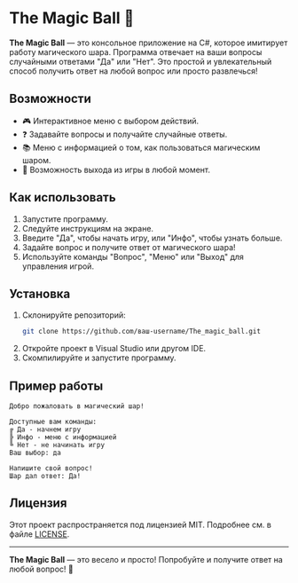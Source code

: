 
# The Magic Ball 🎱

**The Magic Ball** — это консольное приложение на C#, которое имитирует работу магического шара. Программа отвечает на ваши вопросы случайными ответами "Да" или "Нет". Это простой и увлекательный способ получить ответ на любой вопрос или просто развлечься!

## Возможности
- 🎮 Интерактивное меню с выбором действий.
- ❓ Задавайте вопросы и получайте случайные ответы.
- 📚 Меню с информацией о том, как пользоваться магическим шаром.
- 🚪 Возможность выхода из игры в любой момент.

## Как использовать
1. Запустите программу.
2. Следуйте инструкциям на экране.
3. Введите "Да", чтобы начать игру, или "Инфо", чтобы узнать больше.
4. Задайте вопрос и получите ответ от магического шара!
5. Используйте команды "Вопрос", "Меню" или "Выход" для управления игрой.

## Установка
1. Склонируйте репозиторий:
   ```bash
   git clone https://github.com/ваш-username/The_magic_ball.git

2. Откройте проект в Visual Studio или другом IDE.
3. Скомпилируйте и запустите программу.

## Пример работы
```
Добро пожаловать в магический шар!

Доступные вам команды:
╔ Да - начнем игру
╠ Инфо - меню с информацией
╚ Нет - не начинать игру
Ваш выбор: да

Напишите свой вопрос!
Шар дал ответ: Да!
```

## Лицензия
Этот проект распространяется под лицензией MIT. Подробнее см. в файле [LICENSE](LICENSE).

---
**The Magic Ball** — это весело и просто! Попробуйте и получите ответ на любой вопрос! 🎉
```
